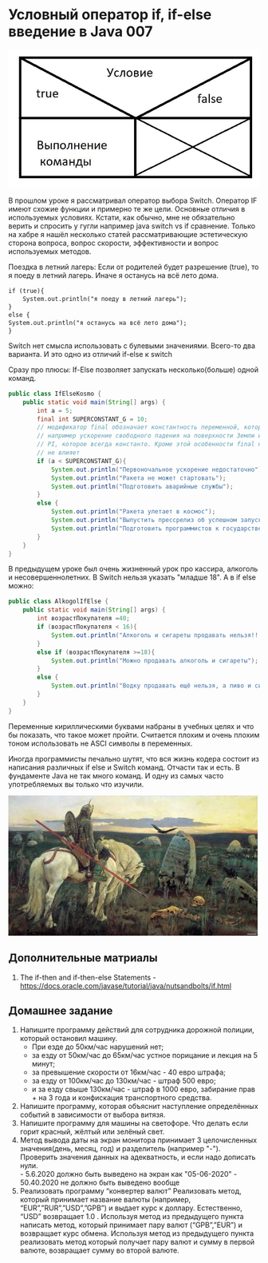 # Условный оператор if, if-else введение в Java 007

![If Else Java](./resources/img/07/07_if_else.jpg "If Else Java")

В прошлом уроке я рассматривал оператор выбора Switch. Оператор IF имеют схожие функции и примерно те же цели. Основные отличия в используемых условиях. Кстати, как обычно, мне не обязательно верить и спросить у гугли например java switch vs if сравнение. Только на хабре я нашёл несколько статей рассматривающие эстетическую сторона вопроса, вопрос скорости, эффективности и вопрос используемых методов.

Поездка в летний лагерь:
Если от родителей будет разрешение (true), то я поеду в летний лагерь.
Иначе я останусь на всё лето дома.

```code
if (true){
    System.out.println("я поеду в летний лагерь");
}
else {
System.out.println("я останусь на всё лето дома");
}
```

Switch нет смысла использовать с булевыми значениями. Всего-то два варианта. И это одно из отличий if-else к switch

Сразу про плюсы:
If-Else позволяет запускать несколько(больше) одной команд.

```Java
public class IfElseKosmo {
    public static void main(String[] args) {
        int a = 5;
        final int SUPERCONSTANT_G = 10;
        // модификатор final обозначает константность переменной, которую невозможно изменить.
        // например ускорение свободного падения на поверхности Земли или
        // PI, которое всегда константо. Кроме этой особенности final на результаты вычесления
        // не влияет
        if (a < SUPERCONSTANT_G){
            System.out.println("Первоночальное ускорение недостаточно");
            System.out.println("Ракета не может стартовать");
            System.out.println("Подготовить аварийные службы");
        }
        else {
            System.out.println("Ракета улетает в космос");
            System.out.println("Выпустить прессрелиз об успешном запуске");
            System.out.println("Подготовить программистов к государственным наградам");
        }
    }
}
```

В предыдущем уроке был очень жизненный урок про кассира, алкоголь и несовершеннолетних. В Switch нельзя указать "младше 18". А в if else можно:

```Java
public class AlkogolIfElse {
    public static void main(String[] args) {
        int возрастПокупателя =40;
        if (возрастПокупателя < 16){
            System.out.println("Алкоголь и сигареты продавать нельзя!!!");
        }
        else if (возрастПокупателя >=18){
            System.out.println("Можно продавать алкоголь и сигареты");
        }
        else {
            System.out.println("Водку продавать ещё нельзя, а пиво и сигареты уже можно");
        }
    }
}
```

Переменные кириллическими буквами набраны в учебных целях и что бы показать, что такое может пройти. Считается плохим и очень плохим тоном использовать не ASCI символы в переменных.

Иногда программисты печально шутят, что вся жизнь кодера состоит из написания различных if else и Switch команд. Отчасти так и есть. В фундаменте Java не так много команд. И одну из самых часто употребляемых вы только что изучили.

![Витязь](/resources/img/07/07-sir-three.jpg)

## Дополнительные матриалы

1. The if-then and if-then-else Statements - https://docs.oracle.com/javase/tutorial/java/nutsandbolts/if.html

## Домашнее задание

1. Напишите программу действий для сотрудника дорожной полиции, который остановил машину.
    + При езде до 50км/час нарушений нет;
    + за езду от 50км/час до 65км/час устное порицание и лекция на 5 минут;
    + за превышение скорости от 16км/час - 40 евро штрафа;
    + за езду от 100км/час до 130км/час - штраф 500 евро;
    + и за езду свыше 130км/час - штраф в 1000 евро, забирание прав + на 3 года и конфискация транспортного средства.
2. Напишите программу, которая объяснит наступление определённых событий в зависимости от выбора витязя.
3. Напишите программу для машины на светофоре. Что делать если горит красный, жёлтый или зелёный свет.
4. Метод вывода даты на экран монитора принимает 3 целочисленных значения(день, месяц, год) и разделитель (например "-"). Проверить значения данных на адекватность, и если надо дописать нули.  
       - 5.6.2020 должно быть выведено на экран как "05-06-2020"
       - 50.40.2020 не должно быть выведено вообще
5. Реализовать программу “конвертер валют”
   Реализовать метод, который принимает название валюты (например, “EUR”,”RUR”,”USD”,”GPB”) и выдает курс к доллару. Естественно, “USD” возвращает 1.0 .
   Используя метод из предыдущего пункта написать метод, который принимает пару валют (“GPB”,”EUR”) и возвращает курс обмена.
   Используя метод из предыдущего пункта реализовать метод который получает пару валют и сумму в первой валюте, возвращает сумму во второй валюте.
